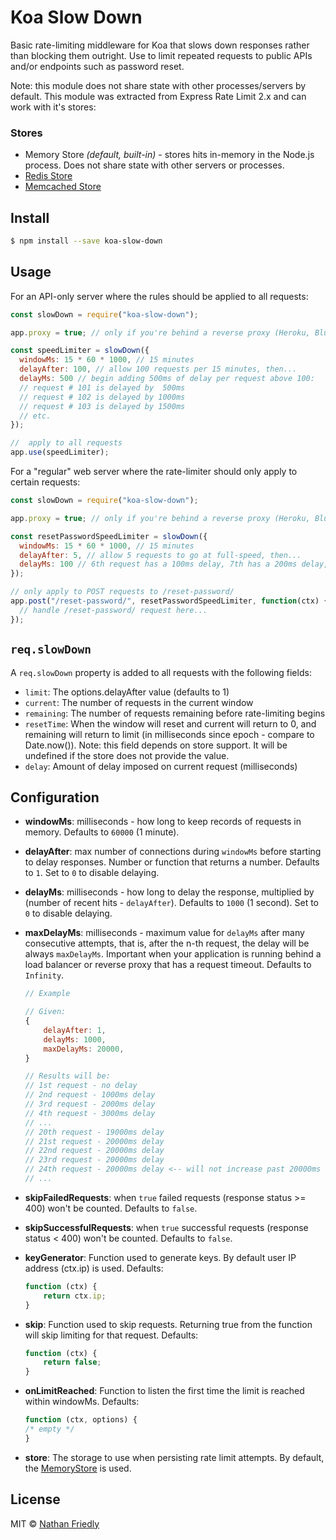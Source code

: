
# Koa Slow Down

Basic rate-limiting middleware for Koa that slows down responses rather than blocking them outright. Use to limit repeated requests to public APIs and/or endpoints such as password reset.

Note: this module does not share state with other processes/servers by default. This module was extracted from Express Rate Limit 2.x and can work with it's stores:

### Stores

- Memory Store _(default, built-in)_ - stores hits in-memory in the Node.js process. Does not share state with other servers or processes.
- [Redis Store](https://npmjs.com/package/rate-limit-redis)
- [Memcached Store](https://npmjs.org/package/rate-limit-memcached)

## Install

```sh
$ npm install --save koa-slow-down
```

## Usage

For an API-only server where the rules should be applied to all requests:

```js
const slowDown = require("koa-slow-down");

app.proxy = true; // only if you're behind a reverse proxy (Heroku, Bluemix, AWS if you use an ELB, custom Nginx setup, etc)

const speedLimiter = slowDown({
  windowMs: 15 * 60 * 1000, // 15 minutes
  delayAfter: 100, // allow 100 requests per 15 minutes, then...
  delayMs: 500 // begin adding 500ms of delay per request above 100:
  // request # 101 is delayed by  500ms
  // request # 102 is delayed by 1000ms
  // request # 103 is delayed by 1500ms
  // etc.
});

//  apply to all requests
app.use(speedLimiter);
```

For a "regular" web server where the rate-limiter should only apply to certain requests:

```js
const slowDown = require("koa-slow-down");

app.proxy = true; // only if you're behind a reverse proxy (Heroku, Bluemix, AWS if you use an ELB, custom Nginx setup, etc)

const resetPasswordSpeedLimiter = slowDown({
  windowMs: 15 * 60 * 1000, // 15 minutes
  delayAfter: 5, // allow 5 requests to go at full-speed, then...
  delayMs: 100 // 6th request has a 100ms delay, 7th has a 200ms delay, 8th gets 300ms, etc.
});

// only apply to POST requests to /reset-password/
app.post("/reset-password/", resetPasswordSpeedLimiter, function(ctx) {
  // handle /reset-password/ request here...
});
```

## `req.slowDown`

A `req.slowDown` property is added to all requests with the following fields:

- `limit`: The options.delayAfter value (defaults to 1)
- `current`: The number of requests in the current window
- `remaining`: The number of requests remaining before rate-limiting begins
- `resetTime`: When the window will reset and current will return to 0, and remaining will return to limit (in milliseconds since epoch - compare to Date.now()). Note: this field depends on store support. It will be undefined if the store does not provide the value.
- `delay`: Amount of delay imposed on current request (milliseconds)

## Configuration

- **windowMs**: milliseconds - how long to keep records of requests in memory. Defaults to `60000` (1 minute).
- **delayAfter**: max number of connections during `windowMs` before starting to delay responses. Number or function that returns a number. Defaults to `1`. Set to `0` to disable delaying.
- **delayMs**: milliseconds - how long to delay the response, multiplied by (number of recent hits - `delayAfter`). Defaults to `1000` (1 second). Set to `0` to disable delaying.
- **maxDelayMs**: milliseconds - maximum value for `delayMs` after many consecutive attempts, that is, after the n-th request, the delay will be always `maxDelayMs`. Important when your application is running behind a load balancer or reverse proxy that has a request timeout. Defaults to `Infinity`.

  ```javascript
  // Example

  // Given:
  {
      delayAfter: 1,
      delayMs: 1000,
      maxDelayMs: 20000,
  }

  // Results will be:
  // 1st request - no delay
  // 2nd request - 1000ms delay
  // 3rd request - 2000ms delay
  // 4th request - 3000ms delay
  // ...
  // 20th request - 19000ms delay
  // 21st request - 20000ms delay
  // 22nd request - 20000ms delay
  // 23rd request - 20000ms delay
  // 24th request - 20000ms delay <-- will not increase past 20000ms
  // ...
  ```

- **skipFailedRequests**: when `true` failed requests (response status >= 400) won't be counted. Defaults to `false`.
- **skipSuccessfulRequests**: when `true` successful requests (response status < 400) won't be counted. Defaults to `false`.
- **keyGenerator**: Function used to generate keys. By default user IP address (ctx.ip) is used. Defaults:

  ```js
  function (ctx) {
      return ctx.ip;
  }
  ```

- **skip**: Function used to skip requests. Returning true from the function will skip limiting for that request. Defaults:

  ```js
  function (ctx) {
      return false;
  }
  ```

- **onLimitReached**: Function to listen the first time the limit is reached within windowMs. Defaults:

  ```js
  function (ctx, options) {
  /* empty */
  }
  ```

- **store**: The storage to use when persisting rate limit attempts. By default, the [MemoryStore](lib/memory-store.js) is used.

## License

MIT © [Nathan Friedly](http://nfriedly.com/)
